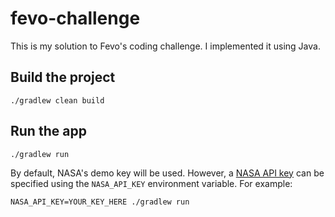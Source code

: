 # fevo-challenge

This is my solution to Fevo's coding challenge. I implemented it using Java.

## Build the project

    ./gradlew clean build

## Run the app

    ./gradlew run    

By default, NASA's demo key will be used. However, a [NASA API key](https://api.nasa.gov/)
can be specified using the `NASA_API_KEY` environment variable. For example:

    NASA_API_KEY=YOUR_KEY_HERE ./gradlew run
